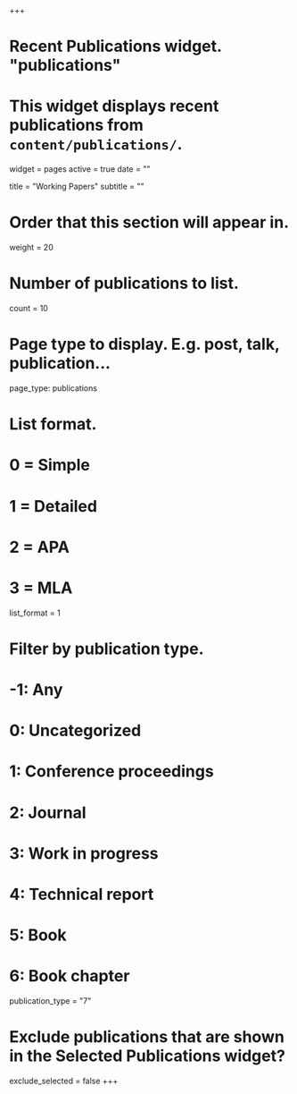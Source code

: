 +++
# Recent Publications widget. "publications"
# This widget displays recent publications from `content/publications/`.
widget = pages
active = true
date = ""

title = "Working Papers"
subtitle = ""


# Order that this section will appear in.
weight = 20

# Number of publications to list.
count = 10

# Page type to display. E.g. post, talk, publication...
page_type: publications

# List format.
#   0 = Simple
#   1 = Detailed
#   2 = APA
#   3 = MLA
list_format = 1

# Filter by publication type.
# -1: Any
#  0: Uncategorized
#  1: Conference proceedings
#  2: Journal
#  3: Work in progress
#  4: Technical report
#  5: Book
#  6: Book chapter
publication_type = "7"

# Exclude publications that are shown in the Selected Publications widget?
exclude_selected = false
+++
